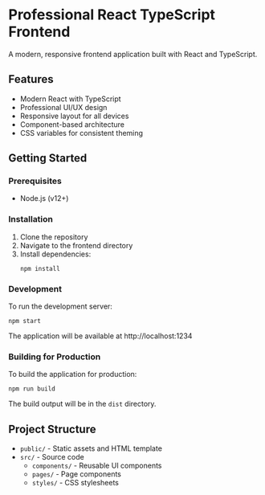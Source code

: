 # Professional React TypeScript Frontend

A modern, responsive frontend application built with React and TypeScript.

## Features

- Modern React with TypeScript
- Professional UI/UX design
- Responsive layout for all devices
- Component-based architecture
- CSS variables for consistent theming

## Getting Started

### Prerequisites

- Node.js (v12+)

### Installation

1. Clone the repository
2. Navigate to the frontend directory
3. Install dependencies:
   ```
   npm install
   ```

### Development

To run the development server:

```
npm start
```

The application will be available at http://localhost:1234

### Building for Production

To build the application for production:

```
npm run build
```

The build output will be in the `dist` directory.

## Project Structure

- `public/` - Static assets and HTML template
- `src/` - Source code
  - `components/` - Reusable UI components
  - `pages/` - Page components
  - `styles/` - CSS stylesheets 